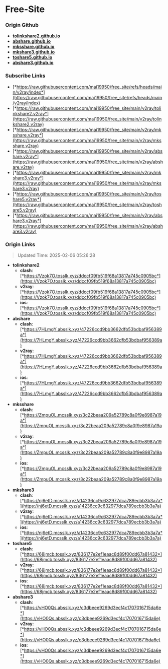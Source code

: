 # Free-Site

### Origin Github

- [**tolinkshare2.github.io**](https://github.com/tolinkshare2/tolinkshare2.github.io)
- [**abshare.github.io**](https://github.com/abshare/abshare.github.io)
- [**mksshare.github.io**](https://github.com/mksshare/mksshare.github.io)
- [**mkshare3.github.io**](https://github.com/mkshare3/mkshare3.github.io)
- [**toshare5.github.io**](https://github.com/toshare5/toshare5.github.io)
- [**abshare3.github.io**](https://github.com/abshare3/abshare3.github.io)

### Subscribe Links

- [*https://raw.githubusercontent.com/mai19950/free_site/refs/heads/main/v2ray/index*](https://raw.githubusercontent.com/mai19950/free_site/refs/heads/main/v2ray/index)
- [*https://raw.githubusercontent.com/mai19950/free_site/main/v2ray/tolinkshare2.v2ray*](https://raw.githubusercontent.com/mai19950/free_site/main/v2ray/tolinkshare2.v2ray)
- [*https://raw.githubusercontent.com/mai19950/free_site/main/v2ray/mksshare.v2ray*](https://raw.githubusercontent.com/mai19950/free_site/main/v2ray/mksshare.v2ray)
- [*https://raw.githubusercontent.com/mai19950/free_site/main/v2ray/abshare.v2ray*](https://raw.githubusercontent.com/mai19950/free_site/main/v2ray/abshare.v2ray)
- [*https://raw.githubusercontent.com/mai19950/free_site/main/v2ray/mkshare3.v2ray*](https://raw.githubusercontent.com/mai19950/free_site/main/v2ray/mkshare3.v2ray)
- [*https://raw.githubusercontent.com/mai19950/free_site/main/v2ray/toshare5.v2ray*](https://raw.githubusercontent.com/mai19950/free_site/main/v2ray/toshare5.v2ray)
- [*https://raw.githubusercontent.com/mai19950/free_site/main/v2ray/abshare3.v2ray*](https://raw.githubusercontent.com/mai19950/free_site/main/v2ray/abshare3.v2ray)

### Origin Links

> Updated Time: 2025-02-06 05:26:28

- **tolinkshare2**
  - **clash**: [*https://Vzok7O.tosslk.xyz/ddccf09fb519f68a13817a745c0905bc*](https://Vzok7O.tosslk.xyz/ddccf09fb519f68a13817a745c0905bc)
  - **v2ray**: [*https://Vzok7O.tosslk.xyz/ddccf09fb519f68a13817a745c0905bc*](https://Vzok7O.tosslk.xyz/ddccf09fb519f68a13817a745c0905bc)
  - **ios**: [*https://Vzok7O.tosslk.xyz/ddccf09fb519f68a13817a745c0905bc*](https://Vzok7O.tosslk.xyz/ddccf09fb519f68a13817a745c0905bc)
- **abshare**
  - **clash**: [*https://7HLmgY.absslk.xyz/47226ccd9bb3662dfb53bdbaf956389a*](https://7HLmgY.absslk.xyz/47226ccd9bb3662dfb53bdbaf956389a)
  - **v2ray**: [*https://7HLmgY.absslk.xyz/47226ccd9bb3662dfb53bdbaf956389a*](https://7HLmgY.absslk.xyz/47226ccd9bb3662dfb53bdbaf956389a)
  - **ios**: [*https://7HLmgY.absslk.xyz/47226ccd9bb3662dfb53bdbaf956389a*](https://7HLmgY.absslk.xyz/47226ccd9bb3662dfb53bdbaf956389a)
- **mksshare**
  - **clash**: [*https://ZmpuOL.mcsslk.xyz/3c22beaa209a52789c8a0f9e8987a19a*](https://ZmpuOL.mcsslk.xyz/3c22beaa209a52789c8a0f9e8987a19a)
  - **v2ray**: [*https://ZmpuOL.mcsslk.xyz/3c22beaa209a52789c8a0f9e8987a19a*](https://ZmpuOL.mcsslk.xyz/3c22beaa209a52789c8a0f9e8987a19a)
  - **ios**: [*https://ZmpuOL.mcsslk.xyz/3c22beaa209a52789c8a0f9e8987a19a*](https://ZmpuOL.mcsslk.xyz/3c22beaa209a52789c8a0f9e8987a19a)
- **mkshare3**
  - **clash**: [*https://nj6etD.mcsslk.xyz/a14236cc9c632977dca789ecbb3b3a7a*](https://nj6etD.mcsslk.xyz/a14236cc9c632977dca789ecbb3b3a7a)
  - **v2ray**: [*https://nj6etD.mcsslk.xyz/a14236cc9c632977dca789ecbb3b3a7a*](https://nj6etD.mcsslk.xyz/a14236cc9c632977dca789ecbb3b3a7a)
  - **ios**: [*https://nj6etD.mcsslk.xyz/a14236cc9c632977dca789ecbb3b3a7a*](https://nj6etD.mcsslk.xyz/a14236cc9c632977dca789ecbb3b3a7a)
- **toshare5**
  - **clash**: [*https://68jmcb.tosslk.xyz/836177e2ef1eaac8d89f00dd67a81432*](https://68jmcb.tosslk.xyz/836177e2ef1eaac8d89f00dd67a81432)
  - **v2ray**: [*https://68jmcb.tosslk.xyz/836177e2ef1eaac8d89f00dd67a81432*](https://68jmcb.tosslk.xyz/836177e2ef1eaac8d89f00dd67a81432)
  - **ios**: [*https://68jmcb.tosslk.xyz/836177e2ef1eaac8d89f00dd67a81432*](https://68jmcb.tosslk.xyz/836177e2ef1eaac8d89f00dd67a81432)
- **abshare3**
  - **clash**: [*https://vHO0Qs.absslk.xyz/c3dbeee9269d3ecf4c1707016715da6e*](https://vHO0Qs.absslk.xyz/c3dbeee9269d3ecf4c1707016715da6e)
  - **v2ray**: [*https://vHO0Qs.absslk.xyz/c3dbeee9269d3ecf4c1707016715da6e*](https://vHO0Qs.absslk.xyz/c3dbeee9269d3ecf4c1707016715da6e)
  - **ios**: [*https://vHO0Qs.absslk.xyz/c3dbeee9269d3ecf4c1707016715da6e*](https://vHO0Qs.absslk.xyz/c3dbeee9269d3ecf4c1707016715da6e)

